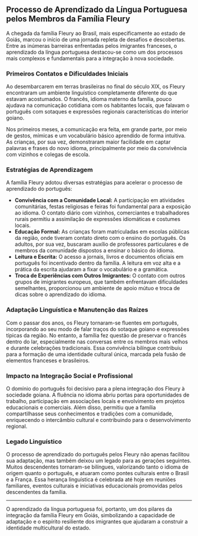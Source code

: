 ## Processo de Aprendizado da Língua Portuguesa pelos Membros da Família Fleury

A chegada da família Fleury ao Brasil, mais especificamente ao estado de Goiás, marcou o início de uma jornada repleta de desafios e descobertas. Entre as inúmeras barreiras enfrentadas pelos imigrantes franceses, o aprendizado da língua portuguesa destacou-se como um dos processos mais complexos e fundamentais para a integração à nova sociedade.

### Primeiros Contatos e Dificuldades Iniciais

Ao desembarcarem em terras brasileiras no final do século XIX, os Fleury encontraram um ambiente linguístico completamente diferente do que estavam acostumados. O francês, idioma materno da família, pouco ajudava na comunicação cotidiana com os habitantes locais, que falavam o português com sotaques e expressões regionais características do interior goiano.

Nos primeiros meses, a comunicação era feita, em grande parte, por meio de gestos, mímicas e um vocabulário básico aprendido de forma intuitiva. As crianças, por sua vez, demonstraram maior facilidade em captar palavras e frases do novo idioma, principalmente por meio da convivência com vizinhos e colegas de escola.

### Estratégias de Aprendizagem

A família Fleury adotou diversas estratégias para acelerar o processo de aprendizado do português:

- **Convivência com a Comunidade Local:** A participação em atividades comunitárias, festas religiosas e feiras foi fundamental para a exposição ao idioma. O contato diário com vizinhos, comerciantes e trabalhadores rurais permitiu a assimilação de expressões idiomáticas e costumes locais.
- **Educação Formal:** As crianças foram matriculadas em escolas públicas da região, onde tiveram contato direto com o ensino do português. Os adultos, por sua vez, buscaram auxílio de professores particulares e de membros da comunidade dispostos a ensinar o básico do idioma.
- **Leitura e Escrita:** O acesso a jornais, livros e documentos oficiais em português foi incentivado dentro da família. A leitura em voz alta e a prática da escrita ajudaram a fixar o vocabulário e a gramática.
- **Troca de Experiências com Outros Imigrantes:** O contato com outros grupos de imigrantes europeus, que também enfrentavam dificuldades semelhantes, proporcionou um ambiente de apoio mútuo e troca de dicas sobre o aprendizado do idioma.

### Adaptação Linguística e Manutenção das Raízes

Com o passar dos anos, os Fleury tornaram-se fluentes em português, incorporando ao seu modo de falar traços do sotaque goiano e expressões típicas da região. No entanto, a família fez questão de preservar o francês dentro do lar, especialmente nas conversas entre os membros mais velhos e durante celebrações tradicionais. Essa convivência bilíngue contribuiu para a formação de uma identidade cultural única, marcada pela fusão de elementos franceses e brasileiros.

### Impacto na Integração Social e Profissional

O domínio do português foi decisivo para a plena integração dos Fleury à sociedade goiana. A fluência no idioma abriu portas para oportunidades de trabalho, participação em associações locais e envolvimento em projetos educacionais e comerciais. Além disso, permitiu que a família compartilhasse seus conhecimentos e tradições com a comunidade, enriquecendo o intercâmbio cultural e contribuindo para o desenvolvimento regional.

### Legado Linguístico

O processo de aprendizado do português pelos Fleury não apenas facilitou sua adaptação, mas também deixou um legado para as gerações seguintes. Muitos descendentes tornaram-se bilíngues, valorizando tanto o idioma de origem quanto o português, e atuaram como pontes culturais entre o Brasil e a França. Essa herança linguística é celebrada até hoje em reuniões familiares, eventos culturais e iniciativas educacionais promovidas pelos descendentes da família.

---

O aprendizado da língua portuguesa foi, portanto, um dos pilares da integração da família Fleury em Goiás, simbolizando a capacidade de adaptação e o espírito resiliente dos imigrantes que ajudaram a construir a identidade multicultural do estado.